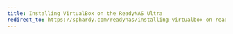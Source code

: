 ```yaml
---
title: Installing VirtualBox on the ReadyNAS Ultra
redirect_to: https://sphardy.com/readynas/installing-virtualbox-on-readynas-ultra
---
```

